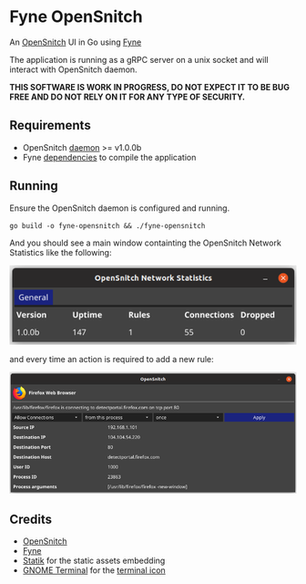 # Fyne OpenSnitch

An [OpenSnitch](https://github.com/evilsocket/opensnitch) UI in Go using [Fyne](https://fyne.io)

The application is running as a gRPC server on a unix socket and will interact with OpenSnitch daemon.

**THIS SOFTWARE IS WORK IN PROGRESS, DO NOT EXPECT IT TO BE BUG FREE AND DO NOT RELY ON IT FOR ANY TYPE OF SECURITY.**

## Requirements

- OpenSnitch [daemon](https://github.com/evilsocket/opensnitch#daemon) >= v1.0.0b
- Fyne [dependencies](https://github.com/fyne-io/fyne#prerequisites) to compile the application

## Running

Ensure the OpenSnitch daemon is configured and running.

    go build -o fyne-opensnitch && ./fyne-opensnitch

And you should see a main window containting the OpenSnitch Network Statistics like the following:

![OpenSnitch Network Statistics Screenshot](screenshot/network_stats.png)

and every time an action is required to add a new rule:

![OpenSnitch Ask Rule Screenshot](screenshot/ask_rule.png)


## Credits

- [OpenSnitch](https://github.com/evilsocket/opensnitch)
- [Fyne](https://github.com/fyne-io/fyne)
- [Statik](https://github.com/rakyll/statik) for the static assets embedding
- [GNOME Terminal](https://github.com/GNOME/gnome-terminal) for the [terminal icon](https://github.com/GNOME/gnome-terminal/blob/gnome-3-32/data/icons/hicolor_apps_scalable_org.gnome.Terminal.svg)